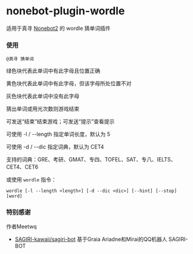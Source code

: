# nonebot-plugin-wordle

适用于真寻 [Nonebot2](https://github.com/nonebot/nonebot2) 的 wordle 猜单词插件


### 使用

```
@真寻 猜单词

```

绿色块代表此单词中有此字母且位置正确

黄色块代表此单词中有此字母，但该字母所处位置不对

灰色块代表此单词中没有此字母

猜出单词或用光次数则游戏结束

可发送“结束”结束游戏；可发送“提示”查看提示

可使用 -l / --length 指定单词长度，默认为 5

可使用 -d / --dic 指定词典，默认为 CET4

支持的词典：GRE、考研、GMAT、专四、TOFEL、SAT、专八、IELTS、CET4、CET6


或使用 `wordle` 指令：

```
wordle [-l --length <length>] [-d --dic <dic>] [--hint] [--stop] [word]
```



### 特别感谢
作者Meetwq
- [SAGIRI-kawaii/sagiri-bot](https://github.com/SAGIRI-kawaii/sagiri-bot) 基于Graia Ariadne和Mirai的QQ机器人 SAGIRI-BOT
